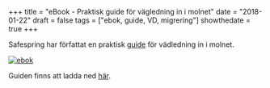 +++
title = "eBook - Praktisk guide för vägledning in i molnet"
date = "2018-01-22"
draft = false
tags = ["ebok, guide, VD, migrering"]
showthedate = true
+++

Safespring har författat en praktisk [guide][ebook] för vädledning in i molnet.

[![ebok](../images/ebook-2-banner.png)][ebook]

Guiden finns att ladda ned [här][ebook].

[ebook]: ../../marketing/safespring-2018-lp-ebook-2.html
